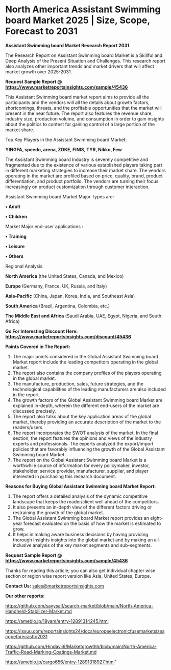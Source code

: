 # North America Assistant Swimming board Market 2025 | Size, Scope, Forecast to 2031

<strong>Assistant Swimming board Market Research Report 2031</strong>

The Research Report on Assistant Swimming board Market is a Skillful and Deep Analysis of the Present Situation and Challenges. This research report also analyzes other important trends and market drivers that will affect market growth over 2025-2031.

<strong>Request Sample Report @ <a href=https://www.marketreportsinsights.com/sample/45436>https://www.marketreportsinsights.com/sample/45436</a></strong>

This Assistant Swimming board market report aims to provide all the participants and the vendors will all the details about growth factors, shortcomings, threats, and the profitable opportunities that the market will present in the near future. The report also features the revenue share, industry size, production volume, and consumption in order to gain insights about the politics to contest for gaining control of a large portion of the market share.

Top Key Players in the Assistant Swimming board Market:

<strong>YINGFA, speedo, arena, ZOKE, FINIS, TYR, Nikko, Few</strong>

The Assistant Swimming board Industry is severely competitive and fragmented due to the existence of various established players taking part in different marketing strategies to increase their market share. The vendors operating in the market are profiled based on price, quality, brand, product differentiation, and product portfolio. The vendors are turning their focus increasingly on product customization through customer interaction.

Assistant Swimming board Market Major Types are:

<strong>•  Adult

•  Children</strong>

Market Major end-user applications :

<strong>•  Training

•  Leisure

•  Others</strong>

Regional Analysis

</u><strong><b>North America</b></strong> (the United States, Canada, and Mexico)

<strong><b>Europe </b></strong>(Germany, France, UK, Russia, and Italy)

<strong><b>Asia-Pacific</b></strong> (China, Japan, Korea, India, and Southeast Asia)

<strong><b>South America</b></strong> (Brazil, Argentina, Colombia, etc.)

<strong><b>The Middle East and Africa</b></strong> (Saudi Arabia, UAE, Egypt, Nigeria, and South Africa)

<strong>Go For Interesting Discount Here: <a href=https://www.marketreportsinsights.com/discount/45436>https://www.marketreportsinsights.com/discount/45436</a></strong>

<strong>Points Covered in The Report:</strong>
<ol>
  <li>The major points considered in the Global Assistant Swimming board Market report include the leading competitors operating in the global market.</li>
  <li>The report also contains the company profiles of the players operating in the global market.</li>
  <li>The manufacture, production, sales, future strategies, and the technological capabilities of the leading manufacturers are also included in the report.</li>
  <li>The growth factors of the Global Assistant Swimming board Market are explained in-depth, wherein the different end-users of the market are discussed precisely.</li>
  <li>The report also talks about the key application areas of the global market, thereby providing an accurate description of the market to the readers/users.</li>
  <li>The report incorporates the SWOT analysis of the market. In the final section, the report features the opinions and views of the industry experts and professionals. The experts analyzed the export/import policies that are favorably influencing the growth of the Global Assistant Swimming board Market.</li>
  <li>The report on the Global Assistant Swimming board Market is a worthwhile source of information for every policymaker, investor, stakeholder, service provider, manufacturer, supplier, and player interested in purchasing this research document.</li>
</ol>
<strong>Reasons for Buying Global Assistant Swimming board Market Report:</strong>

<ol>
  <li>The report offers a detailed analysis of the dynamic competitive landscape that keeps the reader/client well ahead of the competitors.</li>
  <li>It also presents an in-depth view of the different factors driving or restraining the growth of the global market.</li>
  <li>The Global Assistant Swimming board Market report provides an eight-year forecast evaluated on the basis of how the market is estimated to grow.</li>
  <li>It helps in making aware business decisions by having providing thorough insights insights into the global market and by making an all-inclusive analysis of the key market segments and sub-segments.</li>
</ol>
<strong>Request Sample Report @ <a href=https://www.marketreportsinsights.com/sample/45436>https://www.marketreportsinsights.com/sample/45436</a></strong>


Thanks for reading this article; you can also get individual chapter wise section or region wise report version like Asia, United States, Europe.

<strong>Contact Us:</strong>
sales@marketreportsinsights.com

<strong>Our other reports:</strong>

<a href=https://github.com/sayysaif/search-market/blob/main/North-America-Handheld-Stabilizer-Market.md>https://github.com/sayysaif/search-market/blob/main/North-America-Handheld-Stabilizer-Market.md</a>

<a href=https://ameblo.jp/18yam/entry-12891314245.html>https://ameblo.jp/18yam/entry-12891314245.html</a>

<a href=https://issuu.com/reportsinsights24/docs/europeelectronicfusemarketsizescopeforecastto2031>https://issuu.com/reportsinsights24/docs/europeelectronicfusemarketsizescopeforecastto2031</a>

<a href=https://github.com/Hindavii9/Marketgrowthh/blob/main/North-America-Traffic-Road-Marking-Coatings-Market.md>https://github.com/Hindavii9/Marketgrowthh/blob/main/North-America-Traffic-Road-Marking-Coatings-Market.md</a>

<a href=https://ameblo.jp/cargo656/entry-12891318927.html>https://ameblo.jp/cargo656/entry-12891318927.html</a>"
